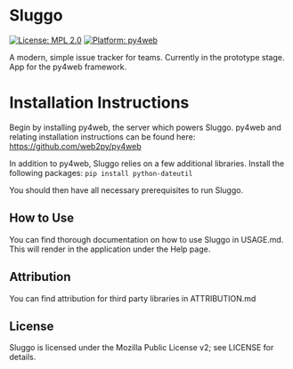 # Sluggo
[![License: MPL 2.0](https://img.shields.io/badge/License-MPL%202.0-brightgreen.svg)](https://opensource.org/licenses/MPL-2.0)
[![Platform: py4web](https://img.shields.io/badge/platform-py4web-informational.svg)](https://github.com/web2py/py4web)

A modern, simple issue tracker for teams. Currently in the prototype stage. App for the py4web framework.

# Installation Instructions
Begin by installing py4web, the server which powers Sluggo. py4web and relating installation instructions can be found
here: https://github.com/web2py/py4web

In addition to py4web, Sluggo relies on a few additional libraries. Install the following packages:
```pip install python-dateutil```

You should then have all necessary prerequisites to run Sluggo.

## How to Use
You can find thorough documentation on how to use Sluggo in USAGE.md. This will render
in the application under the Help page.

## Attribution
You can find attribution for third party libraries in ATTRIBUTION.md

## License
Sluggo is licensed under the Mozilla Public License v2; see LICENSE for details.
